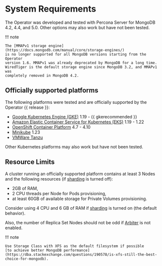 # System Requirements

The Operator was developed and tested with Percona Server for MongoDB 4.2, 4.4,
and 5.0. Other options may also work but have not been tested.

!!! note

    The [MMAPv1 storage engine](https://docs.mongodb.com/manual/core/storage-engines/)
    is no longer supported for all MongoDB versions starting from the Operator
    version 1.6. MMAPv1 was already deprecated by MongoDB for a long time.
    WiredTiger is the default storage engine since MongoDB 3.2, and MMAPv1 was
    completely removed in MongoDB 4.2.

## Officially supported platforms

The following platforms were tested and are officially supported by the Operator
{{ release }}:

* [Google Kubernetes Engine (GKE)](https://cloud.google.com/kubernetes-engine) 1.19 - {{ gkerecommended }}
* [Amazon Elastic Container Service for Kubernetes (EKS)](https://aws.amazon.com) 1.19 - 1.22
* [OpenShift Container Platform](https://www.redhat.com/en/technologies/cloud-computing/openshift) 4.7 - 4.10
* [Minikube](https://minikube.sigs.k8s.io/docs/) 1.23
* [VMWare Tanzu](https://tanzu.vmware.com/)

Other Kubernetes platforms may also work but have not been tested.

## Resource Limits

A cluster running an officially supported platform contains at least 3 Nodes
and the following resources (if [sharding](sharding.md#operator-sharding) is
turned off):

* 2GB of RAM,
* 2 CPU threads per Node for Pods provisioning,
* at least 60GB of available storage for Private Volumes provisioning.

Consider using 4 CPU and 6 GB of RAM if [sharding](sharding.md#operator-sharding)
is turned on (the default behavior).

Also, the number of Replica Set Nodes should not be odd if [Arbiter](arbiter.md#arbiter)
is not enabled.

!!! note

    Use Storage Class with XFS as the default filesystem if possible
    [to achieve better MongoDB performance](https://dba.stackexchange.com/questions/190578/is-xfs-still-the-best-choice-for-mongodb).
